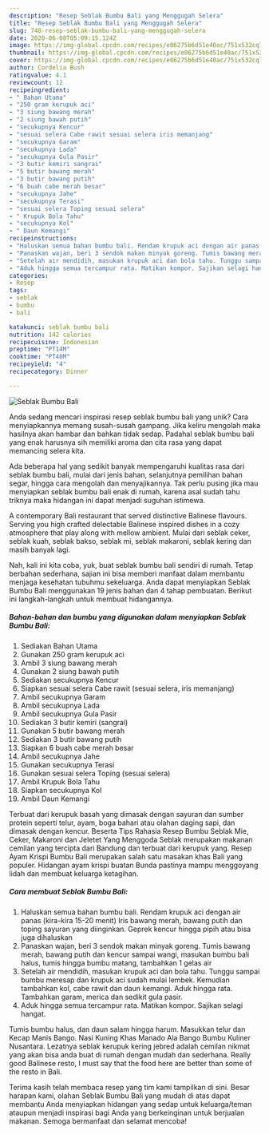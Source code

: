 ```yaml
---
description: "Resep Seblak Bumbu Bali yang Menggugah Selera"
title: "Resep Seblak Bumbu Bali yang Menggugah Selera"
slug: 748-resep-seblak-bumbu-bali-yang-menggugah-selera
date: 2020-06-08T05:09:15.124Z
image: https://img-global.cpcdn.com/recipes/e06275b6d51e40ac/751x532cq70/seblak-bumbu-bali-foto-resep-utama.jpg
thumbnail: https://img-global.cpcdn.com/recipes/e06275b6d51e40ac/751x532cq70/seblak-bumbu-bali-foto-resep-utama.jpg
cover: https://img-global.cpcdn.com/recipes/e06275b6d51e40ac/751x532cq70/seblak-bumbu-bali-foto-resep-utama.jpg
author: Cordelia Bush
ratingvalue: 4.1
reviewcount: 12
recipeingredient:
- " Bahan Utama"
- "250 gram kerupuk aci"
- "3 siung bawang merah"
- "2 siung bawah putih"
- "secukupnya Kencur"
- "sesuai selera Cabe rawit sesuai selera iris memanjang"
- "secukupnya Garam"
- "secukupnya Lada"
- "secukupnya Gula Pasir"
- "3 butir kemiri sangrai"
- "5 butir bawang merah"
- "3 butir bawang putih"
- "6 buah cabe merah besar"
- "secukupnya Jahe"
- "secukupnya Terasi"
- "sesuai selera Toping sesuai selera"
- " Krupuk Bola Tahu"
- "secukupnya Kol"
- " Daun Kemangi"
recipeinstructions:
- "Haluskan semua bahan bumbu bali. Rendam krupuk aci dengan air panas (kira-kira 15-20 menit) Iris bawang merah, bawang putih dan toping sayuran yang diinginkan. Geprek kencur hingga pipih atau bisa juga dihaluskan"
- "Panaskan wajan, beri 3 sendok makan minyak goreng. Tumis bawang merah, bawang putih dan kencur sampai wangi, masukan bumbu bali halus, tumis hingga bumbu matang, tambahkan 1 gelas air"
- "Setelah air mendidih, masukan krupuk aci dan bola tahu. Tunggu sampai bumbu meresap dan krupuk aci sudah mulai lembek. Kemudian tambahkan kol, cabe rawit dan daun kemangi. Aduk hingga rata. Tambahkan garam, merica dan sedikit gula pasir."
- "Aduk hingga semua tercampur rata. Matikan kompor. Sajikan selagi hangat."
categories:
- Resep
tags:
- seblak
- bumbu
- bali

katakunci: seblak bumbu bali 
nutrition: 142 calories
recipecuisine: Indonesian
preptime: "PT14M"
cooktime: "PT40M"
recipeyield: "4"
recipecategory: Dinner

---
```



![Seblak Bumbu Bali](https://img-global.cpcdn.com/recipes/e06275b6d51e40ac/751x532cq70/seblak-bumbu-bali-foto-resep-utama.jpg)

Anda sedang mencari inspirasi resep seblak bumbu bali yang unik? Cara menyiapkannya memang susah-susah gampang. Jika keliru mengolah maka hasilnya akan hambar dan bahkan tidak sedap. Padahal seblak bumbu bali yang enak harusnya sih memiliki aroma dan cita rasa yang dapat memancing selera kita.

Ada beberapa hal yang sedikit banyak mempengaruhi kualitas rasa dari seblak bumbu bali, mulai dari jenis bahan, selanjutnya pemilihan bahan segar, hingga cara mengolah dan menyajikannya. Tak perlu pusing jika mau menyiapkan seblak bumbu bali enak di rumah, karena asal sudah tahu triknya maka hidangan ini dapat menjadi suguhan istimewa.

A contemporary Bali restaurant that served distinctive Balinese flavours. Serving you high crafted delectable Balinese inspired dishes in a cozy atmosphere that play along with mellow ambient. Mulai dari seblak ceker, seblak kuah, seblak bakso, seblak mi, seblak makaroni, seblak kering dan masih banyak lagi.


Nah, kali ini kita coba, yuk, buat seblak bumbu bali sendiri di rumah. Tetap berbahan sederhana, sajian ini bisa memberi manfaat dalam membantu menjaga kesehatan tubuhmu sekeluarga. Anda dapat menyiapkan Seblak Bumbu Bali menggunakan 19 jenis bahan dan 4 tahap pembuatan. Berikut ini langkah-langkah untuk membuat hidangannya.

<!--inarticleads1-->

##### Bahan-bahan dan bumbu yang digunakan dalam menyiapkan Seblak Bumbu Bali:

1. Sediakan  Bahan Utama
1. Gunakan 250 gram kerupuk aci
1. Ambil 3 siung bawang merah
1. Gunakan 2 siung bawah putih
1. Sediakan secukupnya Kencur
1. Siapkan sesuai selera Cabe rawit (sesuai selera, iris memanjang)
1. Ambil secukupnya Garam
1. Ambil secukupnya Lada
1. Ambil secukupnya Gula Pasir
1. Sediakan 3 butir kemiri (sangrai)
1. Gunakan 5 butir bawang merah
1. Sediakan 3 butir bawang putih
1. Siapkan 6 buah cabe merah besar
1. Ambil secukupnya Jahe
1. Gunakan secukupnya Terasi
1. Gunakan sesuai selera Toping (sesuai selera)
1. Ambil  Krupuk Bola Tahu
1. Siapkan secukupnya Kol
1. Ambil  Daun Kemangi


Terbuat dari kerupuk basah yang dimasak dengan sayuran dan sumber protein seperti telur, ayam, boga bahari atau olahan daging sapi, dan dimasak dengan kencur. Beserta Tips Rahasia Resep Bumbu Seblak Mie, Ceker, Makaroni dan Jeletet Yang Menggoda Seblak merupakan makanan cemilan yang tercipta dari Bandung dan terbuat dari kerupuk yang. Resep Ayam Krispi Bumbu Bali merupakan salah satu masakan khas Bali yang populer. Hidangan ayam krispi buatan Bunda pastinya mampu menggoyang lidah dan membuat keluarga ketagihan. 

<!--inarticleads2-->

##### Cara membuat Seblak Bumbu Bali:

1. Haluskan semua bahan bumbu bali. Rendam krupuk aci dengan air panas (kira-kira 15-20 menit) Iris bawang merah, bawang putih dan toping sayuran yang diinginkan. Geprek kencur hingga pipih atau bisa juga dihaluskan
1. Panaskan wajan, beri 3 sendok makan minyak goreng. Tumis bawang merah, bawang putih dan kencur sampai wangi, masukan bumbu bali halus, tumis hingga bumbu matang, tambahkan 1 gelas air
1. Setelah air mendidih, masukan krupuk aci dan bola tahu. Tunggu sampai bumbu meresap dan krupuk aci sudah mulai lembek. Kemudian tambahkan kol, cabe rawit dan daun kemangi. Aduk hingga rata. Tambahkan garam, merica dan sedikit gula pasir.
1. Aduk hingga semua tercampur rata. Matikan kompor. Sajikan selagi hangat.


Tumis bumbu halus, dan daun salam hingga harum. Masukkan telur dan Kecap Manis Bango. Nasi Kuning Khas Manado Ala Bango Bumbu Kuliner Nusantara. Lezatnya seblak kerupuk kering jebred adalah cemilan nikmat yang akan bisa anda buat di rumah dengan mudah dan sederhana. Really good Balinese resto, I must say that the food here are better than some of the resto in Bali. 

Terima kasih telah membaca resep yang tim kami tampilkan di sini. Besar harapan kami, olahan Seblak Bumbu Bali yang mudah di atas dapat membantu Anda menyiapkan hidangan yang sedap untuk keluarga/teman ataupun menjadi inspirasi bagi Anda yang berkeinginan untuk berjualan makanan. Semoga bermanfaat dan selamat mencoba!
